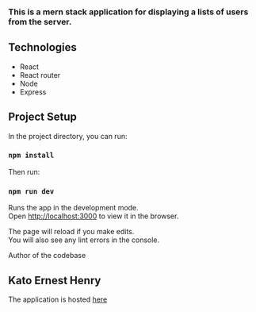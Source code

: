 ### This is a mern stack application for displaying a lists of users from the server. 

## Technologies
- React
- React router
- Node
- Express


## Project Setup

In the project directory, you can run:

### `npm install`

Then run:

### `npm run dev`


Runs the app in the development mode.<br />
Open [http://localhost:3000](http://localhost:3000) to view it in the browser.

The page will reload if you make edits.<br />
You will also see any lint errors in the console.

Author of the codebase
##  Kato  Ernest Henry

The application is hosted [here](https://reactexpressapplication.herokuapp.com/list)